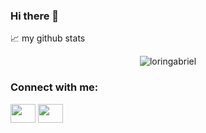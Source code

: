 ### Hi there 👋

<!--
**loringabriel/loringabriel** is a ✨ _special_ ✨ repository because its `README.md` (this file) appears on your GitHub profile.

Here are some ideas to get you started:

- 🔭 I’m currently working on ...
- 🌱 I’m currently learning ...
- 👯 I’m looking to collaborate on ...
- 🤔 I’m looking for help with ...
- 💬 Ask me about ...
- 📫 How to reach me: ...
- 😄 Pronouns: ...
- ⚡ Fun fact: ...
-->
📈 my github stats

<p align="center"> <img src="https://github-readme-stats.vercel.app/api?username=loringabriel&show_icons=true&theme=gotham" alt="loringabriel" />



<h3 align="left">Connect with me:</h3>
<p align="left">
<a href="https://twitter.com/lorinmuller" target="blank"><img align="center" src="https://cdn.jsdelivr.net/npm/simple-icons@3.0.1/icons/twitter.svg" alt="" height="30" width="40" /></a>
<a href="https://www.linkedin.com/in/lorin-muller/" target="blank"><img align="center" src="https://cdn.jsdelivr.net/npm/simple-icons@3.0.1/icons/linkedin.svg" alt="" height="30" width="40" /></a>
</p>
